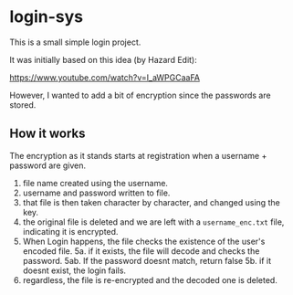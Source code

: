 # login-sys
This is a small simple login project. 

It was initially based on this idea (by Hazard Edit):

https://www.youtube.com/watch?v=I_aWPGCaaFA

However, I wanted to add a bit of encryption since the passwords are stored. 

## How it works
The encryption as it stands starts at registration when a username + password are given.

1. file name created using the username.
2. username and password written to file. 
3. that file is then taken character by character, and changed using the key.
4. the original file is deleted and we are left with a `username_enc.txt` file, indicating it is encrypted. 
5. When Login happens, the file checks the existence of the user's encoded file.
5a. if it exists, the file will decode and checks the password.
   5ab. If the password doesnt match, return false
5b. if it doesnt exist, the login fails.
6. regardless, the file is re-encrypted and the decoded one is deleted. 

